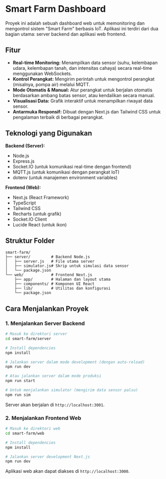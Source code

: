# Smart Farm Dashboard

Proyek ini adalah sebuah dashboard web untuk memonitoring dan mengontrol sistem "Smart Farm" berbasis IoT. Aplikasi ini terdiri dari dua bagian utama: server backend dan aplikasi web frontend.

## Fitur

*   **Real-time Monitoring:** Menampilkan data sensor (suhu, kelembapan udara, kelembapan tanah, dan intensitas cahaya) secara real-time menggunakan WebSockets.
*   **Kontrol Perangkat:** Mengirim perintah untuk mengontrol perangkat (misalnya, pompa air) melalui MQTT.
*   **Mode Otomatis & Manual:** Atur perangkat untuk berjalan otomatis berdasarkan ambang batas sensor, atau kendalikan secara manual.
*   **Visualisasi Data:** Grafik interaktif untuk menampilkan riwayat data sensor.
*   **Antarmuka Responsif:** Dibuat dengan Next.js dan Tailwind CSS untuk pengalaman terbaik di berbagai perangkat.

## Teknologi yang Digunakan

**Backend (Server):**
*   Node.js
*   Express.js
*   Socket.IO (untuk komunikasi real-time dengan frontend)
*   MQTT.js (untuk komunikasi dengan perangkat IoT)
*   dotenv (untuk manajemen environment variables)

**Frontend (Web):**
*   Next.js (React Framework)
*   TypeScript
*   Tailwind CSS
*   Recharts (untuk grafik)
*   Socket.IO Client
*   Lucide React (untuk ikon)

## Struktur Folder

```
smart-farm/
├── server/         # Backend Node.js
│   ├── server.js   # File utama server
│   ├── simulator.js# Skrip untuk simulasi data sensor
│   └── package.json
└── web/            # Frontend Next.js
    ├── app/        # Halaman dan layout utama
    ├── components/ # Komponen UI React
    ├── lib/        # Utilitas dan konfigurasi
    └── package.json
```

## Cara Menjalankan Proyek

### 1. Menjalankan Server Backend

```bash
# Masuk ke direktori server
cd smart-farm/server

# Install dependencies
npm install

# Jalankan server dalam mode development (dengan auto-reload)
npm run dev

# Atau jalankan server dalam mode produksi
npm run start

# Untuk menjalankan simulator (mengirim data sensor palsu)
npm run sim
```
Server akan berjalan di `http://localhost:3001`.

### 2. Menjalankan Frontend Web

```bash
# Masuk ke direktori web
cd smart-farm/web

# Install dependencies
npm install

# Jalankan server development Next.js
npm run dev
```
Aplikasi web akan dapat diakses di `http://localhost:3000`.
